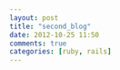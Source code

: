 ```yaml
---
layout: post
title: "second_blog"
date: 2012-10-25 11:50
comments: true
categories: [ruby, rails]
---
```

